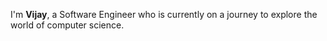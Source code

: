 I'm **Vijay**, a Software Engineer who is currently on a journey to explore the world of computer science.
